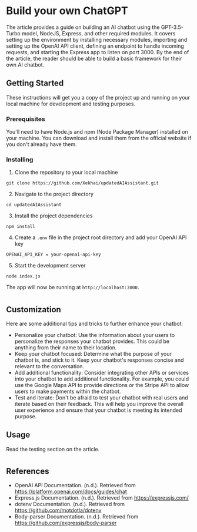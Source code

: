 # Build your own ChatGPT
 The article provides a guide on building an AI chatbot using the GPT-3.5-Turbo model, NodeJS, Express, and other required modules. It covers setting up the environment by installing necessary modules, importing and setting up the OpenAI API client, defining an endpoint to handle incoming requests, and starting the Express app to listen on port 3000. 
By the end of the article, the reader should be able to build a basic framework for their own AI chatbot.

## Getting Started

These instructions will get you a copy of the project up and running on your local machine for development and testing purposes.

### Prerequisites

You'll need to have Node.js and npm (Node Package Manager) installed on your machine. You can download and install them from the official website if you don't already have them.

### Installing

1. Clone the repository to your local machine

```
git clone https://github.com/Xekhai/updatedAIAssistant.git
```

2. Navigate to the project directory

```
cd updatedAIAssistant
```

3. Install the project dependencies

```
npm install
```

4. Create a `.env` file in the project root directory and add your OpenAI API key
```
OPENAI_API_KEY = your-openai-api-key
```
5. Start the development server

```
node index.js
```

The app will now be running at `http://localhost:3000`.
#
## Customization
Here are some additional tips and tricks to further enhance your chatbot:

- Personalize your chatbot: Use the information about your users to personalize the responses your chatbot provides. This could be anything from their name to their location.
- Keep your chatbot focused: Determine what the purpose of your chatbot is, and stick to it. Keep your chatbot's responses concise and relevant to the conversation.
- Add additional functionality: Consider integrating other APIs or services into your chatbot to add additional functionality. For example, you could use the Google Maps API to provide directions or the Stripe API to allow users to make payments within the chatbot.
- Test and iterate: Don't be afraid to test your chatbot with real users and iterate based on their feedback. This will help you improve the overall user experience and ensure that your chatbot is meeting its intended purpose.

## Usage
Read the testing section on the article.
#
## References
- OpenAI API Documentation. (n.d.). Retrieved from https://platform.openai.com/docs/guides/chat
- Express.js Documentation. (n.d.). Retrieved from https://expressjs.com/
- dotenv Documentation. (n.d.). Retrieved from https://github.com/motdotla/dotenv
- Body-parser Documentation. (n.d.). Retrieved from https://github.com/expressjs/body-parser

